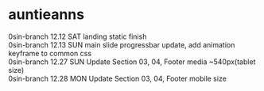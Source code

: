 # auntieanns

0sin-branch 12.12 SAT landing static finish <br>
0sin-branch 12.13 SUN main slide progressbar update, add animation keyframe to common css <br>
0sin-branch 12.27 SUN Update Section 03, 04, Footer media ~540px(tablet size)<br>
0sin-branch 12.28 MON Update Section 03, 04, Footer mobile size<br>
